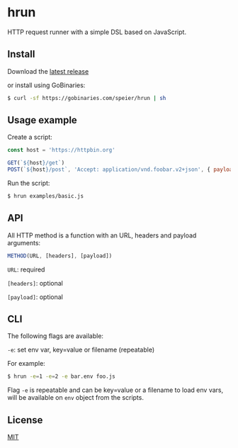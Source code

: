# hrun

HTTP request runner with a simple DSL based on JavaScript.

## Install

Download the [latest release](https://github.com/speier/hrun/releases)

or install using GoBinaries:

```sh
$ curl -sf https://gobinaries.com/speier/hrun | sh
```

## Usage example

Create a script:

```js
const host = 'https://httpbin.org'

GET(`${host}/get`)
POST(`${host}/post`, 'Accept: application/vnd.foobar.v2+json', { payload: { data: 'foobar' }})
```

Run the script:

```sh
$ hrun examples/basic.js
```

## API

All HTTP method is a function with an URL, headers and payload arguments:

```js
METHOD(URL, [headers], [payload])
```

`URL`: required

`[headers]`: optional

`[payload]`: optional

## CLI

The following flags are available:

`-e`: set env var, key=value or filename (repeatable)

For example:

```sh
$ hrun -e=1 -e=2 -e bar.env foo.js
```

Flag `-e` is repeatable and can be key=value or a filename to load env vars, will be available on `env` object from the scripts.

## License

[MIT](LICENSE)
